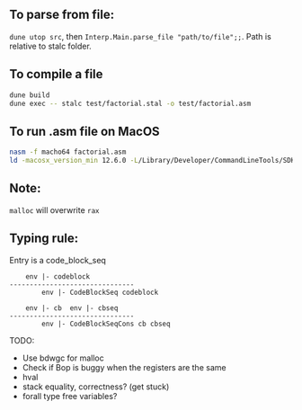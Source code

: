 ## To parse from file:
`dune utop src`, then `Interp.Main.parse_file "path/to/file";;`. Path is relative to stalc folder.

## To compile a file
```bash
dune build
dune exec -- stalc test/factorial.stal -o test/factorial.asm
```

## To run .asm file on MacOS
```bash
nasm -f macho64 factorial.asm
ld -macosx_version_min 12.6.0 -L/Library/Developer/CommandLineTools/SDKs/MacOSX.sdk/usr/lib -lSystem -o factorial factorial.o
```

## Note:
`malloc` will overwrite `rax`

## Typing rule:
Entry is a code_block_seq
```
    env |- codeblock
-------------------------------
        env |- CodeBlockSeq codeblock
```

```
    env |- cb  env |- cbseq
-------------------------------
        env |- CodeBlockSeqCons cb cbseq
```

TODO:
- Use bdwgc for malloc
- Check if Bop is buggy when the registers are the same
- hval
- stack equality, correctness? (get stuck)
- forall type free variables?